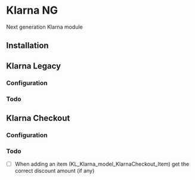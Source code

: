 # Klarna NG

Next generation Klarna module

## Installation

## Klarna Legacy

### Configuration

### Todo

## Klarna Checkout

### Configuration

### Todo

- [ ] When adding an item (KL_Klarna_model_KlarnaCheckout_Item) get the correct discount amount (if any)